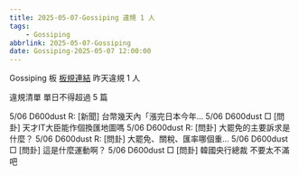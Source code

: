 ```yaml
---
title: 2025-05-07-Gossiping 違規 1 人
tags:
    - Gossiping
abbrlink: 2025-05-07-Gossiping
date: Gossiping-2025-05-07 12:00:00
---
```

Gossiping 板 [板規連結](https://www.ptt.cc/bbs/Gossiping/M.1637425085.A.07D.html)
昨天違規 1 人
<!-- more -->

違規清單
單日不得超過 5 篇

5/06 D600dust R: [新聞] 台幣幾天內「漲完日本今年…
5/06 D600dust □ [問卦] 天才IT大臣能作個換匯地圖嗎
5/06 D600dust R: [問卦] 大罷免的主要訴求是什麼？
5/06 D600dust R: [問卦] 大罷免、關稅、匯率哪個重…
5/06 D600dust □ [問卦] 這是什麼運動啊？
5/06 D600dust □ [問卦] 韓國央行總裁 不要太不滿吧